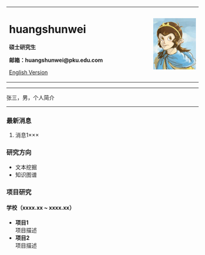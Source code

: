 <div>
<table border="0">
  <tr>
    <td width="75%">
      <h1>huangshunwei</h1>
      <p><b>硕士研究生</b></p>
      <p><b>邮箱：huangshunwei@pku.edu.com</b></p>
      <p><a href="/index-en.html">English Version</a></p>
    </td>
    <td width="25%">
      <img src="/shunwei.jpg" width="100%">
    </td>
  </tr>
</table>
</div>

---

张三，男，个人简介

---

### 最新消息
1. 消息1×××

### 研究方向
- 文本挖掘
- 知识图谱


### 项目研究
#### 学校（xxxx.xx ~ xxxx.xx）
- **项目1**  
项目描述
- **项目2**  
项目描述

